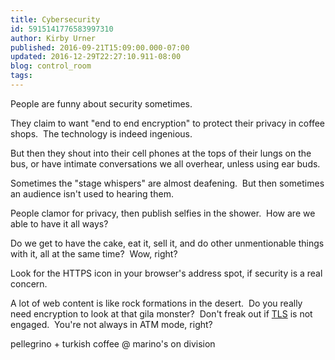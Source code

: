 ```yaml
---
title: Cybersecurity
id: 5915141776583997310
author: Kirby Urner
published: 2016-09-21T15:09:00.000-07:00
updated: 2016-12-29T22:27:10.911-08:00
blog: control_room
tags: 
---
```


[](https://www.flickr.com/photos/kirbyurner/15535218021/in/photolist-pEN45z-MiABbA)

People are funny about security sometimes.

They claim to want "end to end encryption" to protect their privacy in coffee shops.  The technology is indeed ingenious.

But then they shout into their cell phones at the tops of their lungs on the bus, or have intimate conversations we all overhear, unless using ear buds.

Sometimes the "stage whispers" are almost deafening.  But then sometimes an audience isn't used to hearing them.

People clamor for privacy, then publish selfies in the shower.  How are we able to have it all ways?

Do we get to have the cake, eat it, sell it, and do other unmentionable things with it, all at the same time?  Wow, right?

Look for the HTTPS icon in your browser's address spot, if security is a real concern.

A lot of web content is like rock formations in the desert.  Do you really need encryption to look at that gila monster?  Don't freak out if [TLS](http://controlroom.blogspot.com/2016/08/addendum-regarding-ssl-tls.html) is not engaged.  You're not always in ATM mode, right?

[](https://blogger.googleusercontent.com/img/b/R29vZ2xl/AVvXsEh9eLJ5eD0xLqNgPXK93cporkgEx7UoEj1KIRvwRPPrODpugPillwTdC6jm6RUatwoDiPpExjKuaB5SP_srbRKbO5mw5DAjIgcFN9Bq-8N1ongU7olRd70Rb3TR1bkSALV1HyP4/s1600/Sep+21%252C+2016+3%253A09%253A22+PM.jpg)

pellegrino + turkish coffee @ marino's on division